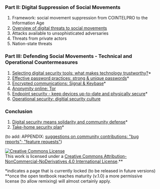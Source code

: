 ### Part II: Digital Suppression of Social Movements

1. Framework: social movement suppression from COINTELPRO to the Information Age
1. [Overview of digital threats to social movements](threat-overview.md)
1. Attacks available to unsophisticated adversaries
1. Threats from private actors
1. Nation-state threats 

### Part III: Defending Social Movements - Technical and Operational Countermeasures

1. [Selecting digital security tools: what makes technology trustworthy?](trust.md)*
1. [Effective password practices: strong & unique passwords](password-practices.md)*
1. [Encrypted communications: Signal & Keybase](comms.md)*
1. [Anonymity online: Tor](tor.md)
1. [Endpoint security - keep devices up-to-date and physically secure](devices.md)*
1. [Operational security: digitial security culture](security-culture.md)

### Conclusion

1. [Digital security means solidarity and community defense](community-defense.md)*
1. [Take-home security plan](plan.md)*

(to add: APPENDIX: [suggestions on community contributions: "bug reports"; "feature requests"](howto-contribute.md*))

<a rel="license" href="http://creativecommons.org/licenses/by-nc-nd/4.0/"><img alt="Creative Commons License" style="border-width:0" src="https://i.creativecommons.org/l/by-nc-nd/4.0/88x31.png" /></a><br />This work is licensed under a <a rel="license" href="http://creativecommons.org/licenses/by-nc-nd/4.0/">Creative Commons Attribution-NonCommercial-NoDerivatives 4.0 International License</a>.**

*indicates a page that is currently locked (to be released in future versions) 
**once the open textbook reaches maturity (v.1.0) a more permissive license (to allow remixing) will almost certainly apply.